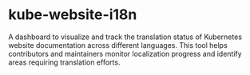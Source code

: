 # kube-website-i18n
A dashboard to visualize and track the translation status of Kubernetes website documentation across different languages. This tool helps contributors and maintainers monitor localization progress and identify areas requiring translation efforts.
